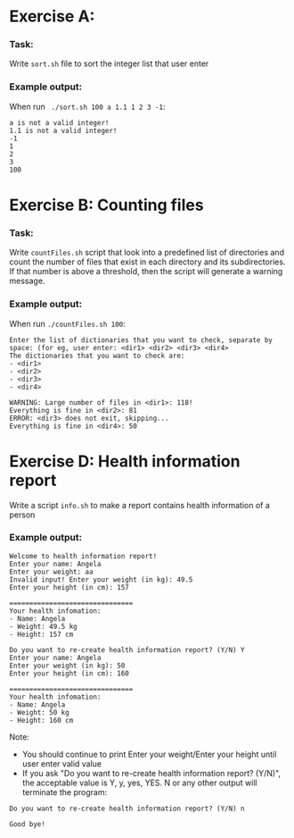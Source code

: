 # Exercise A: 
### Task:
Write ```sort.sh``` file to sort the integer list that user enter
### Example output:
When run ``` ./sort.sh 100 a 1.1 1 2 3 -1```:

```  
a is not a valid integer!
1.1 is not a valid integer!
-1
1
2
3
100
```

# Exercise B: Counting files
### Task:
Write ```countFiles.sh``` script that  look into a predefined list of directories and count the number of files that exist in each directory and its subdirectories. 
If that number is above a threshold, then the script will generate a warning message.

### Example output:
When run ```./countFiles.sh 100```:

```
Enter the list of dictionaries that you want to check, separate by space: (for eg, user enter: <dir1> <dir2> <dir3> <dir4>
The dictionaries that you want to check are: 
- <dir1>
- <dir2>
- <dir3>
- <dir4>

WARNING: Large number of files in <dir1>: 118!
Everything is fine in <dir2>: 81
ERROR: <dir3> does not exit, skipping...
Everything is fine in <dir4>: 50
```

# Exercise D: Health information report
Write a script ```info.sh``` to make a report contains health information of a person

### Example output:
```
Welcome to health information report!
Enter your name: Angela
Enter your weight: aa
Invalid input! Enter your weight (in kg): 49.5
Enter your height (in cm): 157 

===============================
Your health infomation:
- Name: Angela
- Weight: 49.5 kg
- Height: 157 cm

Do you want to re-create health information report? (Y/N) Y
Enter your name: Angela
Enter your weight (in kg): 50
Enter your height (in cm): 160

===============================
Your health infomation:
- Name: Angela
- Weight: 50 kg
- Height: 160 cm
```
Note: 
- You should continue to print Enter your weight/Enter your height until user enter valid value
- If you ask "Do you want to re-create health information report? (Y/N)", the acceptable value is Y, y, yes, YES. N or any other output will terminate the program:
```
Do you want to re-create health information report? (Y/N) n

Good bye!
```



